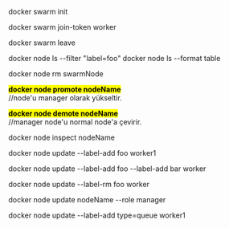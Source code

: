 docker swarm init

docker swarm join-token worker

docker swarm leave

docker node ls --filter "label=foo"
docker node ls --format table

docker node rm swarmNode

<b><mark>docker node promote nodeName</mark></b><br>
//node'u manager olarak yükseltir.

<b><mark>docker node demote nodeName</mark></b><br>
//manager node'u normal node'a çevirir.

docker node inspect nodeName

docker node update --label-add foo worker1

docker node update --label-add foo --label-add bar worker

docker node update --label-rm foo worker

docker node update nodeName --role manager

docker node update --label-add type=queue worker1
